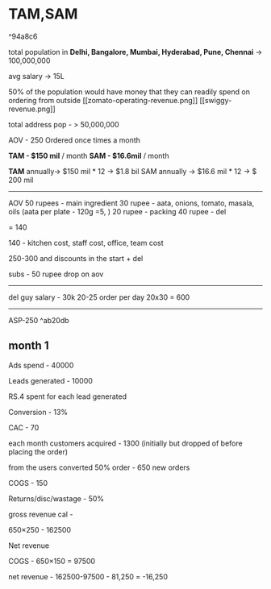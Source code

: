 # TAM,SAM

^94a8c6

total population in **Delhi, Bangalore, Mumbai, Hyderabad, Pune, Chennai** -> 100,000,000

avg salary -> 15L

50% of the population would have money that they can readily spend on ordering from outside [[zomato-operating-revenue.png]] [[swiggy-revenue.png]]

total address pop - > 50,000,000

AOV - 250
Ordered once times a month 

**TAM - $150 mil** / month 
**SAM - $16.6mil** / month

**TAM** annually-> $150 mil * 12 -> $1.8 bil
SAM annually -> $16.6 mil * 12 -> $ 200 mil



---
AOV
50 rupees - main ingredient 
30 rupee - aata, onions, tomato, masala, oils (aata per plate - 120g =5, )
20 rupee - packing
40 rupee - del


= 140

140 - kitchen cost, staff cost, office, team cost

250-300 and discounts in the start + del

subs - 50 rupee drop on aov

--- 
del guy salary - 30k 
20-25 order per day
20x30 = 600

---
ASP-250  ^ab20db

## month 1

Ads spend - 40000

Leads generated - 10000

RS.4 spent for each lead generated

Conversion - 13%

CAC - 70

each month customers acquired - 1300 (initially but dropped of before placing the order)

from the users converted 50% order - 650 new orders 

COGS - 150

Returns/disc/wastage - 50%

gross revenue cal - 

650×250 - 162500

Net revenue

COGS - 650×150 = 97500

net revenue - 162500-97500 - 81,250 = -16,250
